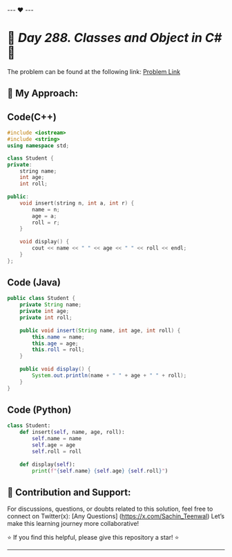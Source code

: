 --- ❤️ ---

# 🚀 _Day 288. Classes and Object in C#_ 🧠


The problem can be found at the following link: [Problem Link](https://www.interviewbit.com/problems/classes-and-object-in-c/)

## 🎯 **My Approach:**


## Code(C++)
```cpp
#include <iostream>
#include <string>
using namespace std;

class Student {
private:
    string name;
    int age;
    int roll;
    
public:
    void insert(string n, int a, int r) {
        name = n;
        age = a;
        roll = r;
    }
    
    void display() {
        cout << name << " " << age << " " << roll << endl;
    }
};
```

## Code (Java)

```java
public class Student {
    private String name;
    private int age;
    private int roll;
    
    public void insert(String name, int age, int roll) {
        this.name = name;
        this.age = age;
        this.roll = roll;
    }
    
    public void display() {
        System.out.println(name + " " + age + " " + roll);
    }
}
```

## Code (Python)

```python
class Student:
    def insert(self, name, age, roll):
        self.name = name
        self.age = age
        self.roll = roll
    
    def display(self):
        print(f"{self.name} {self.age} {self.roll}")
```



## 🎯 **Contribution and Support:**

For discussions, questions, or doubts related to this solution, feel free to connect on Twitter(x): [Any Questions] (https://x.com/Sachin_Teenwal) Let’s make this learning journey more collaborative!

⭐ If you find this helpful, please give this repository a star! ⭐

---
